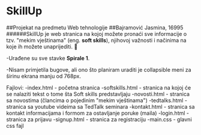 # **SkillUp**
##Projekat na predmetu Web tehnologije
##Bajramović Jasmina, 16995
######SkillUp je web stranica na kojoj možete pronaći sve informacije o tzv. "mekim vještinama" (eng. **soft skills**), njihovoj važnosti i načinima na koje ih možete unaprijediti. :muscle:

-Urađene su sve stavke **Spirale 1**.

-Nisam primjetila bugove, ali ono što planiram uraditi je collapsible meni za širinu ekrana manju od 768px.

Fajlovi:
-index.html - početna stranica
-softskills.html - stranica na kojoj će se nalaziti tekst o tome šta Soft skills predstavljaju
-novosti.html - stranica sa novostima (člancima o pojedinim "mekim vještinama")
-tedtalks.html - stranica sa youtube videima sa TedTalk seminara
-kontakt.html - stranica sa kontakt informacijama i formom za ostavljanje poruke (maila)
-login.html - stranica za prijavu
-signup.html - stranica za registraciju
-main.css - glavni css fajl
